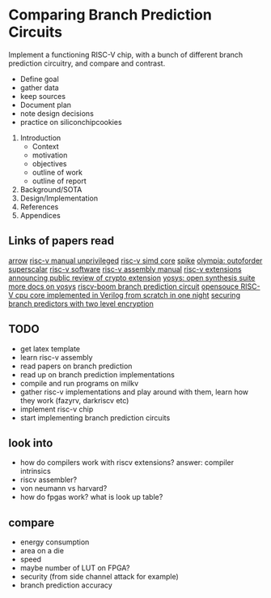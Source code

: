 # Comparing Branch Prediction Circuits

Implement a functioning RISC-V chip, with a bunch of different branch prediction circuitry, and compare and contrast.

* Define goal
* gather data
* keep sources
* Document plan
* note design decisions
* practice on siliconchipcookies

1. Introduction
    - Context
    - motivation
    - objectives
    - outline of work
    - outline of report
2. Background/SOTA
3. Design/Implementation
4. References
5. Appendices

## Links of papers read
[arrow](https://arxiv.org/pdf/2107.07169)
[risc-v manual unprivileged](https://riscv.org/wp-content/uploads/2019/12/riscv-spec-20191213.pdf)
[risc-v simd core](https://github.com/openhwgroup/core-v-polara-apu)
[spike](https://github.com/riscv-software-src/riscv-isa-sim/blob/master/README.md)
[olympia: outoforder superscalar](https://github.com/riscv-software-src/riscv-perf-model)
[risc-v software](https://github.com/riscv-software-src)
[risc-v assembly manual](https://github.com/riscv-non-isa/riscv-asm-manual)
[risc-v extensions](https://en.wikichip.org/wiki/risc-v/standard_extensions)
[announcing public review of crypto extension](https://riscv.org/blog/2021/09/risc-v-cryptography-extensions-task-group-announces-public-review-of-the-scalar-cryptography-extensions/)
[yosys: open synthesis suite](https://yosyshq.net/yosys/)
[more docs on yosys](https://yosyshq.readthedocs.io/projects/yosys/en/latest/index.html)
[riscv-boom branch prediction circuit](https://docs.boom-core.org/en/latest/sections/branch-prediction/)
[opensouce RISC-V cpu core implemented in Verilog from scratch in one night](https://github.com/darklife/darkriscv)
[securing branch predictors with two level encryption](https://dl.acm.org/doi/10.1145/3404189)

## TODO
* get latex template
* learn risc-v assembly
* read papers on branch prediction
* read up on branch prediction implementations
* compile and run programs on milkv
* gather risc-v implementations and play around with them, learn how they work (fazyrv, darkriscv etc)
* implement risc-v chip
* start implementing branch prediction circuits

## look into
* how do compilers work with riscv extensions? answer: compiler intrinsics
* riscv assembler?
* von neumann vs harvard?
* how do fpgas work? what is look up table?

## compare
* energy consumption
* area on a die
* speed
* maybe number of LUT on FPGA?
* security (from side channel attack for example)
* branch prediction accuracy

